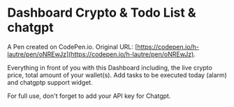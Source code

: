 # Dashboard Crypto & Todo List & chatgpt

A Pen created on CodePen.io. Original URL: [https://codepen.io/h-lautre/pen/oNREwJz](https://codepen.io/h-lautre/pen/oNREwJz).

Everything in front of you with this Dashboard including, the live crypto price, total amount of your wallet(s). Add tasks to be executed today (alarm) and chatgptp support widget.

For full use, don't forget to add your API key for Chatgpt.
